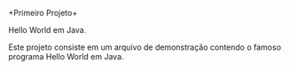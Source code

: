 +Primeiro Projeto+

Hello World em Java.

Este projeto consiste em um arquivo de demonstração contendo o famoso programa Hello World em Java.












